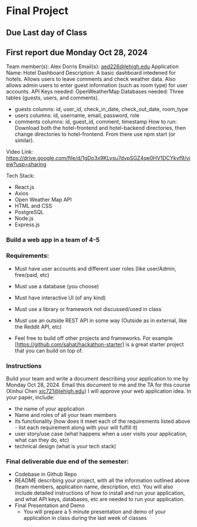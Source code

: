 # Final Project

## Due Last day of Class
## First report due Monday Oct 28, 2024

Team member(s): Alex Dorris
Email(s): aed226@lehigh.edu
Application Name: Hotel Dashboard
Description: A basic dashboard intedened for hotels. Allows users to leave comments and check weather data. Also allows admin users to enter guest information (such as room type) for user      accounts.
API Keys needed: OpenWeatherMap
Databases needed: Three tables (guests, users, and comments).
* guests columns: id, user_id, check_in_date, check_out_date, room_type
* users columns: id, username, email, password, role
* comments columns: id, guest_id, comment, timestamp
How to run: Download both the hotel-frontend and hotel-backend directories, then change directories to hotel-frontend. From there use npm start (or similar).

Video Link: https://drive.google.com/file/d/1gDo3x9KLysu7dvpSGZ4qe0HV1DCYkvf9/view?usp=sharing

Tech Stack:
* React.js
* Axios
* Open Weather Map API
* HTML and CSS
* PostgreSQL
* Node.js
* Express.js


### Build a web app in a team of 4-5

### Requirements:
* Must have user accounts and different user roles (like user/Admin, free/paid, etc)
* Must use a database (you choose)
* Must have interactive UI (of any kind)
* Must use a library or framework not discussed/used in class
* Must use an outside REST API in some way (Outside as in external, like the Reddit API, etc)

* Feel free to build off other projects and frameworks. For example [https://github.com/sahat/hackathon-starter] is a great starter project that you can build on top of. 

### Instructions
Build your team and write a document describing your application to me by Monday Oct 28, 2024. Email this document to me and the TA for this course (Xinhui Chen xic721@lehigh.edu)  I will approve your web application idea. In your paper, include:
* the name of your application
* Name and roles of all your team members
* its functionality (how does it meet each of the requirements listed above - list each requirement along with your will fulfill it)
* user story/use case (what happens when a user visits your application, what can they do, etc)
* technical design (what is your tech stack)


### Final deliverable due end of the semester:
* Codebase in Github Repo
* README describing your project, with all the information outlined above (team members, application name, description, etc). You will also include detailed instructions of how to install and run your application, and what API keys, databases, etc are needed to run your application.
* Final Presentation and Demo
  * You will prepare a 5 minute presentation and demo of your application in class during the last week of classes